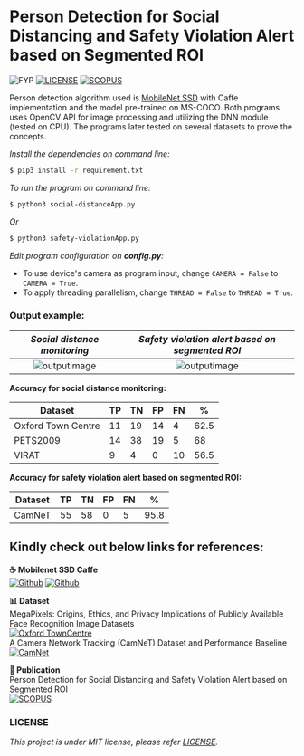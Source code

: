 # Person Detection for Social Distancing and Safety Violation Alert based on Segmented ROI

![FYP](https://img.shields.io/badge/Build-v1.0_pass-brightgreen) [![LICENSE](https://img.shields.io/badge/license-MIT-blue)](https://github.com/afiqharith/SocialDistancing-SafetyViolationROI-MobileNetSSD-FYP/blob/master/LICENSE) [![SCOPUS](https://img.shields.io/badge/Index-SCOPUS-orange)](https://www.scopus.com/inward/record.uri?eid=2-s2.0-85093867522&doi=10.1109%2fICCSCE50387.2020.9204934&partnerID=40&md5=375a3cd12ad9bd52e66b1a4201fefe89)

Person detection algorithm used is [MobileNet SSD](https://github.com/chuanqi305/MobileNet-SSD 'MobileNet SSD Caffe') with Caffe implementation and the model pre-trained on MS-COCO. Both programs uses OpenCV API for image processing and utilizing the DNN module (tested on CPU). The programs later tested on several datasets to prove the concepts.
</br>

_Install the dependencies on command line:_

```sh
$ pip3 install -r requirement.txt
```

_To run the program on command line:_

```sh
$ python3 social-distanceApp.py
```

_Or_

```sh
$ python3 safety-violationApp.py
```

_Edit program configuration on **config.py**:_

- To use device's camera as program input, change `CAMERA = False` to `CAMERA = True`.
- To apply threading parallelism, change `THREAD = False` to `THREAD = True`.
  </br>

### Output example:

|    _Social distance monitoring_    | _Safety violation alert based on segmented ROI_ |
| :--------------------------------: | :---------------------------------------------: |
| ![outputimage](/images/output.gif) |       ![outputimage](/images/output2.gif)       |

**Accuracy for social distance monitoring:**

| Dataset            | TP  | TN  | FP  | FN  | %    |
| ------------------ | --- | --- | --- | --- | ---- |
| Oxford Town Centre | 11  | 19  | 14  | 4   | 62.5 |
| PETS2009           | 14  | 38  | 19  | 5   | 68   |
| VIRAT              | 9   | 4   | 0   | 10  | 56.5 |

**Accuracy for safety violation alert based on segmented ROI:**

| Dataset | TP  | TN  | FP  | FN  | %    |
| ------- | --- | --- | --- | --- | ---- |
| CamNeT  | 55  | 58  | 0   | 5   | 95.8 |

## Kindly check out below links for references:

**☕ Mobilenet SSD Caffe** </br>
[![Github](https://img.shields.io/badge/chuanqi305-Github-lightgrey)](https://github.com/chuanqi305/) [![Github](https://img.shields.io/badge/FreeApe-Github-lightgrey)](https://github.com/FreeApe/VGG-or-MobileNet-SSD)

**📊 Dataset** </br>
MegaPixels: Origins, Ethics, and Privacy Implications of Publicly Available Face Recognition Image Datasets </br>
[![Oxford TownCentre](https://img.shields.io/badge/Oxford_Town_Centre-URL-yellowgreen)](https://exposing.ai/oxford_town_centre/)
</br>
A Camera Network Tracking (CamNeT) Dataset and Performance Baseline </br>
[![CamNet](https://img.shields.io/badge/CamNeT-URL-yellowgreen)](https://vcg.ece.ucr.edu/datasets)

**📑 Publication** </br>
Person Detection for Social Distancing and Safety Violation Alert based on Segmented ROI </br>
[![SCOPUS](https://img.shields.io/badge/DOI-SCOPUS-orange)](https://www.scopus.com/inward/record.uri?eid=2-s2.0-85093867522&doi=10.1109%2fICCSCE50387.2020.9204934&partnerID=40&md5=375a3cd12ad9bd52e66b1a4201fefe89)
</br>

### LICENSE

_This project is under MIT license, please refer [LICENSE](https://github.com/afiqharith/SocialDistancing-SafetyViolationROI-MobileNetSSD-FYP/blob/master/LICENSE)._
